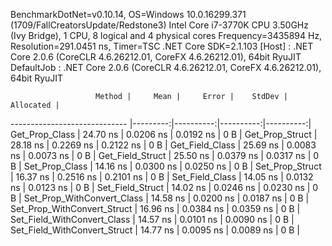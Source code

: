 
BenchmarkDotNet=v0.10.14, OS=Windows 10.0.16299.371 (1709/FallCreatorsUpdate/Redstone3)
Intel Core i7-3770K CPU 3.50GHz (Ivy Bridge), 1 CPU, 8 logical and 4 physical cores
Frequency=3435894 Hz, Resolution=291.0451 ns, Timer=TSC
.NET Core SDK=2.1.103
  [Host]     : .NET Core 2.0.6 (CoreCLR 4.6.26212.01, CoreFX 4.6.26212.01), 64bit RyuJIT
  DefaultJob : .NET Core 2.0.6 (CoreCLR 4.6.26212.01, CoreFX 4.6.26212.01), 64bit RyuJIT


                       Method |     Mean |     Error |    StdDev | Allocated |
----------------------------- |---------:|----------:|----------:|----------:|
               Get_Prop_Class | 24.70 ns | 0.0206 ns | 0.0192 ns |       0 B |
              Get_Prop_Struct | 28.18 ns | 0.2269 ns | 0.2122 ns |       0 B |
              Get_Field_Class | 25.69 ns | 0.0083 ns | 0.0073 ns |       0 B |
             Get_Field_Struct | 25.50 ns | 0.0379 ns | 0.0317 ns |       0 B |
               Set_Prop_Class | 14.16 ns | 0.0300 ns | 0.0250 ns |       0 B |
              Set_Prop_Struct | 16.37 ns | 0.2516 ns | 0.2101 ns |       0 B |
              Set_Field_Class | 14.05 ns | 0.0132 ns | 0.0123 ns |       0 B |
             Set_Field_Struct | 14.02 ns | 0.0246 ns | 0.0230 ns |       0 B |
   Set_Prop_WithConvert_Class | 14.58 ns | 0.0200 ns | 0.0187 ns |       0 B |
  Set_Prop_WithConvert_Struct | 16.96 ns | 0.0384 ns | 0.0359 ns |       0 B |
  Set_Field_WithConvert_Class | 14.57 ns | 0.0101 ns | 0.0090 ns |       0 B |
 Set_Field_WithConvert_Struct | 14.77 ns | 0.0095 ns | 0.0089 ns |       0 B |
